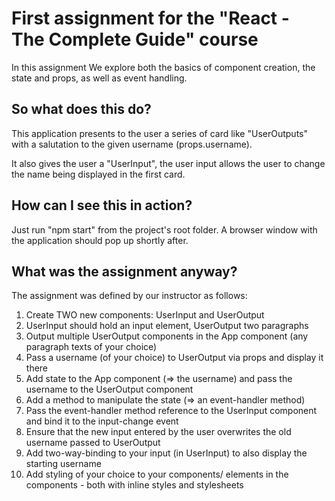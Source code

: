 # First assignment for the "React - The Complete Guide" course

In this assignment We explore both the basics of component creation, the state and props, as well as event handling.

## So what does this do?

This application presents to the user a series of card like "UserOutputs" with a salutation to the given username (props.username).

It also gives the user a "UserInput", the user input allows the user to change the name being displayed in the first card.

## How can I see this in action?

Just run "npm start" from the project's root folder. A browser window with the application should pop up shortly after.

## What was the assignment anyway?

The assignment was defined by our instructor as follows:

1. Create TWO new components: UserInput and UserOutput
2. UserInput should hold an input element, UserOutput two paragraphs
3. Output multiple UserOutput components in the App component (any paragraph texts of your choice)
4. Pass a username (of your choice) to UserOutput via props and display it there
5. Add state to the App component (=> the username) and pass the username to the UserOutput component
6. Add a method to manipulate the state (=> an event-handler method)
7. Pass the event-handler method reference to the UserInput component and bind it to the input-change event
8. Ensure that the new input entered by the user overwrites the old username passed to UserOutput
9. Add two-way-binding to your input (in UserInput) to also display the starting username
10. Add styling of your choice to your components/ elements in the components - both with inline styles and stylesheets
